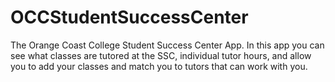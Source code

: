 # OCCStudentSuccessCenter
The Orange Coast College Student Success Center App. In this app you can see what classes are tutored at the SSC, individual tutor hours, and allow you to add your classes and match you to tutors that can work with you.
